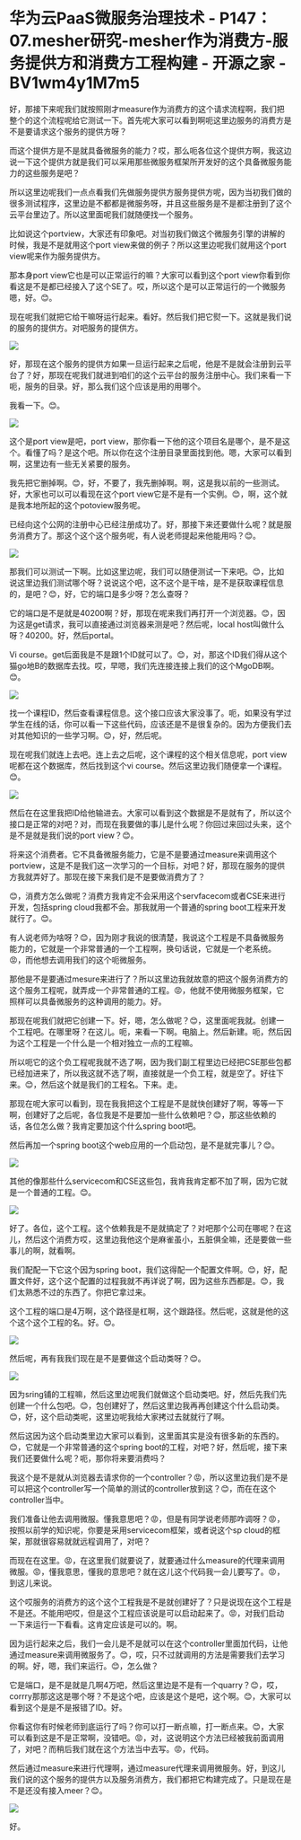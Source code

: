 # 华为云PaaS微服务治理技术 - P147：07.mesher研究-mesher作为消费方-服务提供方和消费方工程构建 - 开源之家 - BV1wm4y1M7m5

好，那接下来呢我们就按照刚才measure作为消费方的这个请求流程啊，我们把整个的这个流程呢给它测试一下。首先呢大家可以看到啊呃这里边服务的消费方是不是要请求这个服务的提供方呀？

而这个提供方是不是就具备微服务的能力？哎，那么呃各位这个提供方啊，我这边说一下这个提供方就是我们可以采用那些微服务框架所开发好的这个具备微服务能力的这些服务是吧？

所以这里边呢我们一点点看我们先做服务提供方服务提供方呢，因为当初我们做的很多测试程序，这里边是不都都是微服务呀，并且这些服务是不是都注册到了这个云平台里边了。所以这里面呢我们就随便找一个服务。

比如说这个portview，大家还有印象吧。对当初我们做这个微服务引擎的讲解的时候，我是不是就用这个port view来做的例子？所以这里边呢我们就用这个port view呢来作为服务提供方。

那本身port view它也是可以正常运行的嘛？大家可以看到这个port view你看到你看这是不是都已经接入了这个SE了。哎，所以这个是可以正常运行的一个微服务嗯，好。😊。

现在呢我们就把它给干嘛呀运行起来。看好。然后我们把它熨一下。这就是我们说的服务的提供方。对吧服务的提供方。



![](img/e3f50c7639e56eda54b8e31899e852be_1.png)

好，那现在这个服务的提供方如果一旦运行起来之后呢，他是不是就会注册到云平台了？好，那现在呢我们就进到咱们的这个云平台的服务注册中心。我们来看一下呃，服务的目录。好，那么我们这个应该是用的用哪个。

我看一下。😊。

![](img/e3f50c7639e56eda54b8e31899e852be_3.png)

这个是port view是吧，port view，那你看一下他的这个项目名是哪个，是不是这个。看懂了吗？是这个吧。所以你在这个注册目录里面找到他。嗯，大家可以看到啊，这里边有一些无关紧要的服务。

我先把它删掉啊。😊，好，不要了，我先删掉啊。啊，这是我以前的一些测试。好，大家也可以可以看现在这个port view它是不是有一个实例。😊，啊，这个就是我本地所起的这个potoview服务呢。

已经向这个公网的注册中心已经注册成功了。好，那接下来还要做什么呢？就是服务消费方了。那这个这个这个服务呢，有人说老师提起来他能用吗？😊。



![](img/e3f50c7639e56eda54b8e31899e852be_5.png)

那我们可以测试一下啊。比如这里边呢，我们可以随便测试一下来吧。😊，比如说这里边我们测试哪个呀？说说这个吧，这不这个是干啥，是不是获取课程信息的，是吧？😊，好，它的端口是多少呀？怎么查呀？

它的端口是不是就是40200啊？好，那现在呢来我们再打开一个浏览器。😊，因为这是get请求，我可以直接通过浏览器来测是吧？然后呢，local host叫做什么呀？40200。好，然后portal。

Vi course。get后面我是不是跟1个ID就可以了。😊，对，那这个ID我们得从这个猫go地B的数据库去找。哎，早嗯，我们先连接连接上我们的这个MgoDB啊。😊。



![](img/e3f50c7639e56eda54b8e31899e852be_7.png)

找一个课程ID，然后查看课程信息。这个接口应该大家没事了。呃，如果没有学过学生在线的话，你可以看一下这些代码，应该还是不是很复杂的。因为方便我们去对其他知识的一些学习啊。😊，好，然后呢。

现在呢我们就连上去吧。连上去之后呢，这个课程的这个相关信息呢，port view呢都在这个数据库，然后找到这个vi course。然后这里边我们随便拿一个课程。😊。



![](img/e3f50c7639e56eda54b8e31899e852be_9.png)

然后在在这里我把ID给他输进去。大家可以看到这个数据是不是就有了，所以这个接口是正常的对吧？对，而现在我要做的事儿是什么呢？你回过来回过头来，这个是不是就是我们说的port view？😊。

将来这个消费者。它不具备微服务能力，它是不是要通过measure来调用这个portview，这是不是我们这一次学习的一个目标，对吧？好，那现在服务的提供方我就弄好了。那现在接下来我们是不是要做消费方了？

😊，消费方怎么做呢？消费方我肯定不会采用这个servfacecom或者CSE来进行开发，包括spring cloud我都不会。那我就用一个普通的spring boot工程来开发就行了。😊。

有人说老师为啥呀？😊，因为刚才我说的很清楚，我说这个工程是不具备微服务能力的，它就是一个非常普通的一个工程啊，换句话说，它就是一个老系统。😡，而他想去调用我们的这个呃微服务。

那他是不是要通过mesure来进行了？所以这里边我就故意的把这个服务消费方的这个服务工程呢，就弄成一个非常普通的工程。😡，他就不使用微服务框架，它照样可以具备微服务的这种调用的能力。好。

那现在呢我们就把它创建一下。好，嗯，怎么做呢？😊，这里面呢我就。创建一个工程吧。在哪里呀？在这儿。呃，来看一下啊。电脑上。然后新建。呃，然后因为这个工程是一个什么是一个相对独立一点的工程嘛。

所以呃它的这个负工程呢我就不选了啊，因为我们副工程里边已经把CSE那些包都已经加进来了，所以我这就不选了啊，直接就是一个负工程，就是空了。好往下来。😊，然后这个就是我们的工程名。下来。走。

那现在呢大家可以看到，现在我我把这个工程是不是就快创建好了啊，等等一下啊，创建好了之后呢，各位我是不是要加一些什么依赖吧？😊，那这些依赖的话，各位怎么做？我肯定要加这个什么spring boot吧。

然后再加一个spring boot这个web应用的一个启动包，是不是就完事儿？😊。

![](img/e3f50c7639e56eda54b8e31899e852be_11.png)

其他的像那些什么servicecom和CSE这些包，我肯我肯定都不加了啊，因为它就是一个普通的工程。😊。



![](img/e3f50c7639e56eda54b8e31899e852be_13.png)

好了。各位，这个工程。这个依赖我是不是就搞定了？对吧那个公司在哪呢？在这儿，然后这个消费方哎，这里边我他这个是麻雀虽小，五脏俱全嘛，还是要做一些事儿的啊，就看啊。

我们配配一下它这个因为spring boot，我们这得配一个配置文件啊。😊，好，配置文件好，这个这个配置的过程我就不再详说了啊，因为这些东西都是。😊，我们太熟悉不过的东西了。你把它拿过来。

这个工程的端口是4万啊，这个路径是杠啊，这个跟路径。然后呢，这就是他的这个这个这个工程的名。好。😊。

![](img/e3f50c7639e56eda54b8e31899e852be_15.png)

然后呢，再有我我们现在是不是要做这个启动类呀？😊。

![](img/e3f50c7639e56eda54b8e31899e852be_17.png)

因为sring铺的工程嘛，然后这里边呢我们就做这个启动类吧。好，然后先我们先创建一个什么包吧。😊，包创建好了，然后这里边我再再创建这个什么启动类。😊，好，这个启动类呢，这里边呢我给大家拷过去就就行了啊。

然后这因为这个启动类里边大家可以看到，这里面其实是没有很多新的东西的。😊，它就是一个非常普通的这个spring boot的工程，对吧？好，然后呢，接下来我们还要做什么呢？呃，那你将来要消费吗？

我这个是不是就从浏览器去请求你的一个controller？😡，所以这里边我们是不是可以把这个controller写一个简单的测试的controller放到这？😊，而在在这个controller当中。

我们准备让他去调用微服。懂我意思吧？😡，但是有同学说老师那咋调呀？😡，按照以前学的知识呢，你要是采用servicecom框架，或者说这个sp cloud的框架，那就很容易就就远程调用了，对吧？

而现在在这里。😡，在这里我们就要说了，就要通过什么measure的代理来调用微服。😡，懂我意思，懂我的意思吧？就在这儿这个代码我一会儿要写了。😡，到这儿来说。

这个哎服务的消费方的这个这个工程我是不是就创建好了？只是说现在这个工程是不是还。不能用吧哎，但是这个工程应该说是可以启动起来了。😡，对我们启动一下来运行一下看看。这肯定应该是可以的。啊。

因为运行起来之后，我们一会儿是不是就可以在这个controller里面加代码，让他通过measure来调用微服务了。😊，哎，只不过就调用的方法是需要我们去学习的啊。好，嗯，我们来运行。😊，怎么做？

它是端口，是不是就是几啊4万吧，然后这里边是不是有一个quarry？😊，哎，corrry那那这这是哪个呀？不是这个吧，应该是这个是吧，这个啊。😊，大家可以看到这个是是不是报错了ID。好。

你看这你有时候老师到底运行了吗？你可以打一断点嘛，打一断点来。😊，大家可以看到这是不是正常啊，没错吧。😡，对，这说明这个方法已经被我前面调用了，对吧？而稍后我们就在这个方法当中去写。😡，代码。

然后通过measure来进行代理啊，通过measure代理来调用微服务。好，到这儿我们说的这个服务的提供方以及服务消费方，我们都把它构建完成了。只是现在是不是还没有接入meer？😊。



![](img/e3f50c7639e56eda54b8e31899e852be_19.png)

好。